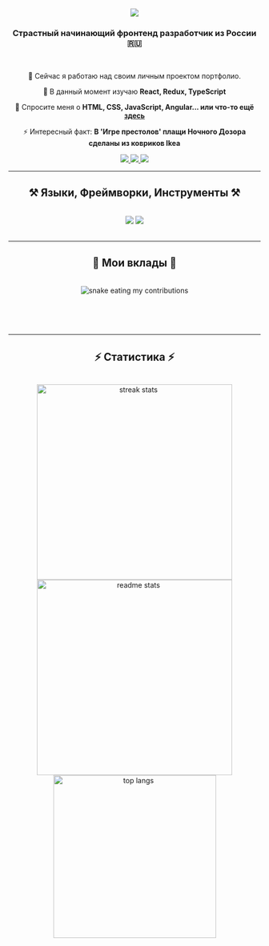 <h1 align="center">
    <img src="https://readme-typing-svg.herokuapp.com/?font=Righteous&size=35&center=true&vCenter=true&width=500&height=70&duration=4000&lines=Привет!+👋;+Меня+зовут+Мирослав+Пономаренко!;" />
</h1>

<h3 align="center">Страстный начинающий фронтенд разработчик из России 🇷🇺</h3>

<br/>

<div align="center">
 
 🔭 Сейчас я работаю над своим личным проектом портфолио.
 
 🌱 В данный момент изучаю **React, Redux, TypeScript**

💬 Спросите меня о **HTML, CSS, JavaScript, Angular... или что-то ещё [здесь](https://github.com/yourgithubusername/yourgithubusername/issues)**

⚡ Интересный факт: **В 'Игре престолов' плащи Ночного Дозора сделаны из ковриков Ikea**

 </div>
 
<div align="center"> 
  <a href="mailto:your.email@gmail.com">
    <img src="https://img.shields.io/badge/Gmail-333333?style=for-the-badge&logo=gmail&logoColor=red" />
  </a>
  <a href="https://linkedin.com/in/your-linkedin" target="_blank">
    <img src="https://img.shields.io/badge/LinkedIn-0077B5?style=for-the-badge&logo=linkedin&logoColor=white" target="_blank" />
  </a>
  <a href="https://yourwebsite.github.io" target="_blank">
     <img src="https://img.shields.io/badge/Portfolio-FF5722?style=for-the-badge&logo=todoist&logoColor=white" target="_blank" />
  </a>
</div>

 <hr/>
 
<h2 align="center">⚒️ Языки, Фреймворки, Инструменты ⚒️</h2>
<br/>
<div align="center">
    <img src="https://skillicons.dev/icons?i=angular,html,css,vscode,github,tailwind,git,typescript,react,js" />
    <img src="https://skillicons.dev/icons?i=nodejs,python,nextjs,firebase" /><br>
</div>

<br/>
<hr/>

<div align="center">
  <h2>🐍 Мои вклады 🐍</h2>
  <br>
  <img alt="snake eating my contributions" src="https://raw.githubusercontent.com/yourgithubusername/yourgithubusername/output/github-contribution-grid-snake.svg" />
  
  <br/><br/><br/>
</div>

<hr/>

<h2 align="center">⚡ Статистика ⚡</h2>
<br>
<div align=center>
  <img width=390 src="https://github-readme-streak-stats-yourgithubusername.vercel.app/?user=yourgithubusername&count_private=true&theme=react&border_radius=10" alt="streak stats"/>
  <img width=390 src="https://github-readme-stats-yourgithubusername.vercel.app/api?username=yourgithubusername&count_private=true&show_icons=true&theme=react&rank_icon=github&border_radius=10" alt="readme stats" />
  <br/>
  <img width=325 align="center" src="https://github-readme-stats-yourgithubusername.vercel.app/api/top-langs/?username=yourgithubusername&hide=HTML&langs_count=8&layout=compact&theme=react&border_radius=10&size_weight=0.5&count_weight=0.5&exclude_repo=github-readme-stats" alt="top langs" />
</div>

<br/><br/>
